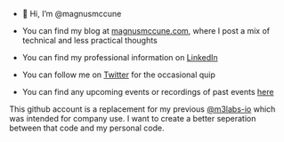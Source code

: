 - 👋 Hi, I’m @magnusmccune

- You can find my blog at [magnusmccune.com](https://magnusmccune.com), where I post a mix of technical and less practical thoughts
- You can find my professional information on [LinkedIn](https://www.linkedin.com/in/magnusmccune/)
- You can follow me on [Twitter](https://twitter.com/Magnus_McCune) for the occasional quip

- You can find any upcoming events or recordings of past events [here](https://magnusmccune.com/public-speaking/)

This github account is a replacement for my previous [@m3labs-io](https://github.com/m3Labs-io) which was intended for company use.
I want to create a better seperation between that code and my personal code.
<!---
magnusmccune/magnusmccune is a ✨ special ✨ repository because its `README.md` (this file) appears on your GitHub profile.
You can click the Preview link to take a look at your changes.
--->
